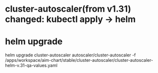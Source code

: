 # cluster-autoscaler(from v1.31) changed: kubectl apply -> helm  

# helm upgrade
helm upgrade cluster-autoscaler autoscaler/cluster-autoscaler -f /apps/workspace/aim-chart/stable/cluster-autoscaler/cluster-autoscaler-helm-v.31-qa-values.yaml 
